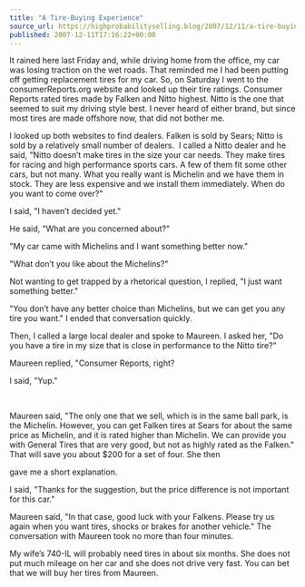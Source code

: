 ```yaml
---
title: "A Tire-Buying Experience"
source_url: https://highprobabilityselling.blog/2007/12/11/a-tire-buying-experience
published: 2007-12-11T17:16:22+00:00
---
```

It rained here last Friday and, while driving home from the office, my car was losing traction on the wet roads. That reminded me I had been putting off getting replacement tires for my car. So, on Saturday I went to the consumerReports.org website and looked up their tire ratings.
Consumer Reports rated tires made by Falken and Nitto highest. Nitto is the one that seemed to suit my driving style best. I never heard of either brand, but since most tires are made offshore now, that did not bother me.


I looked up both websites to find dealers. Falken is sold by Sears; Nitto is sold by a relatively small number of dealers.  I called a Nitto dealer and he said, "Nitto doesn’t make tires in the size your car needs. They make tires for racing and high performance sports cars. A few of them fit some other cars, but not many. What you really want is Michelin and we have them in stock. They are less expensive and we install them immediately. When do you want to come over?"


I said, "I haven’t decided yet."


He said, "What are you concerned about?"


"My car came with Michelins and I want something better now."


"What don’t you like about the Michelins?"


Not wanting to get trapped by a rhetorical question, I replied, "I just want something better."


"You don’t have any better choice than Michelins, but we can get you any tire you want." I ended that conversation quickly.


Then, I called a large local dealer and spoke to Maureen. I asked her, "Do you have a tire in my size that is close in performance to the Nitto tire?"  


Maureen replied, "Consumer Reports, right?


I said, "Yup."  

   

Maureen said, "The only one that we sell, which is in the same ball park, is the Michelin. However, you can get Falken tires at Sears for about the same price as Michelin, and it is rated higher than Michelin. We can provide you with General Tires that are very good, but not as highly rated as the Falken." That will save you about $200 for a set of four. She then  

gave me a short explanation.


I said, "Thanks for the suggestion, but the price difference is not important for this car."


Maureen said, "In that case, good luck with your Falkens. Please try us again when you want tires, shocks or brakes for another vehicle." The conversation with Maureen took no more than four minutes.


My wife’s 740\-IL will probably need tires in about six months. She does not put much mileage on her car and she does not drive very fast. You can bet that we will buy her tires from Maureen.
